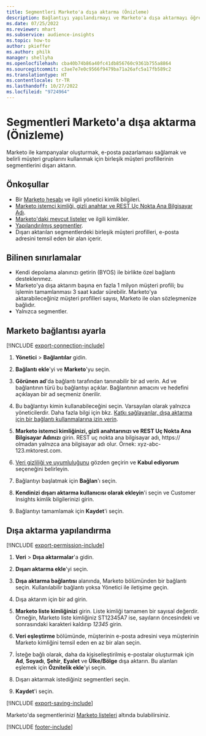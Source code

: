 ```yaml
---
title: Segmentleri Marketo'a dışa aktarma (Önizleme)
description: Bağlantıyı yapılandırmayı ve Marketo'a dışa aktarmayı öğrenin.
ms.date: 07/25/2022
ms.reviewer: mhart
ms.subservice: audience-insights
ms.topic: how-to
author: pkieffer
ms.author: philk
manager: shellyha
ms.openlocfilehash: cba40b74b86a40fc41db856760c9361b755a8864
ms.sourcegitcommit: c3ae7e7e0c9566f9479ba71a26afc5a17fb589c2
ms.translationtype: HT
ms.contentlocale: tr-TR
ms.lasthandoff: 10/27/2022
ms.locfileid: "9724964"
---
```

# <a name="export-segments-to-marketo-preview"></a>Segmentleri Marketo'a dışa aktarma (Önizleme)

Marketo ile kampanyalar oluşturmak, e-posta pazarlaması sağlamak ve belirli müşteri gruplarını kullanmak için birleşik müşteri profillerinin segmentlerini dışarı aktarın.

## <a name="prerequisites"></a>Önkoşullar

- Bir [Marketo hesabı](https://login.marketo.com/) ve ilgili yönetici kimlik bilgileri.
- [Marketo istemci kimliği, gizli anahtar ve REST Uç Nokta Ana Bilgisayar Adı](https://developers.marketo.com/rest-api/authentication/).
- [Marketo'daki mevcut listeler](https://docs.marketo.com/display/public/DOCS/Understanding+Static+Lists) ve ilgili kimlikler.
- [Yapılandırılmış segmentler](segments.md).
- Dışarı aktarılan segmentlerdeki birleşik müşteri profilleri, e-posta adresini temsil eden bir alan içerir.

## <a name="known-limitations"></a>Bilinen sınırlamalar

- Kendi depolama alanınızı getirin (BYOS) ile birlikte özel bağlantı desteklenmez.
- Marketo'ya dışa aktarım başına en fazla 1 milyon müşteri profili; bu işlemin tamamlanması 3 saat kadar sürebilir. Marketo'ya aktarabileceğiniz müşteri profilleri sayısı, Marketo ile olan sözleşmenize bağlıdır.
- Yalnızca segmentler.

## <a name="set-up-connection-to-marketo"></a>Marketo bağlantısı ayarla

[!INCLUDE [export-connection-include](includes/export-connection-admn.md)]

1. **Yönetici** > **Bağlantılar** gidin.

1. **Bağlantı ekle**'yi ve **Marketo**'yu seçin.

1. **Görünen ad**'da bağlantı tarafından tanınabilir bir ad verin. Ad ve bağlantının türü bu bağlantıyı açıklar. Bağlantının amacını ve hedefini açıklayan bir ad seçmeniz önerilir.

1. Bu bağlantıyı kimin kullanabileceğini seçin. Varsayılan olarak yalnızca yöneticilerdir. Daha fazla bilgi için bkz. [Katkı sağlayanlar, dışa aktarma için bir bağlantı kullanmalarına izin verin](connections.md#allow-contributors-to-use-a-connection-for-exports).

1. **Marketo istemci kimliğinizi, gizli anahtarınızı ve REST Uç Nokta Ana Bilgisayar Adınızı** girin. REST uç nokta ana bilgisayar adı, https:// olmadan yalnızca ana bilgisayar adı olur. Örnek: xyz-abc-123.mktorest.com.

1. [Veri gizliliği ve uyumluluğunu](connections.md#data-privacy-and-compliance) gözden geçirin ve **Kabul ediyorum** seçeneğini belirleyin.

1. Bağlantıyı başlatmak için **Bağlan**'ı seçin.

1. **Kendinizi dışarı aktarma kullanıcısı olarak ekleyin**'i seçin ve Customer Insights kimlik bilgilerinizi girin.

1. Bağlantıyı tamamlamak için **Kaydet**'i seçin.

## <a name="configure-an-export"></a>Dışa aktarma yapılandırma

[!INCLUDE [export-permission-include](includes/export-permission.md)]

1. **Veri** > **Dışa aktarmalar**'a gidin.

1. **Dışarı aktarma ekle**'yi seçin.

1. **Dışa aktarma bağlantısı** alanında, Marketo bölümünden bir bağlantı seçin. Kullanılabilir bağlantı yoksa Yönetici ile iletişime geçin.

1. Dışa aktarım için bir ad girin.

1. **Marketo liste kimliğinizi** girin. Liste kimliği tamamen bir sayısal değerdir. Örneğin, Marketo liste kimliğiniz ST12345A7 ise, sayıların öncesindeki ve sonrasındaki karakteri kaldırıp *12345* girin.

1. **Veri eşleştirme** bölümünde, müşterinin e-posta adresini veya müşterinin Marketo kimliğini temsil eden en az bir alan seçin.

1. İsteğe bağlı olarak, daha da kişiselleştirilmiş e-postalar oluşturmak için **Ad**, **Soyadı**, **Şehir**, **Eyalet** ve **Ülke/Bölge** dışa aktarın. Bu alanları eşlemek için **Öznitelik ekle**'yi seçin.

1. Dışarı aktarmak istediğiniz segmentleri seçin.

1. **Kaydet**'i seçin.

[!INCLUDE [export-saving-include](includes/export-saving.md)]

Marketo'da segmentlerinizi [Marketo listeleri](https://docs.marketo.com/display/public/DOCS/Understanding+Static+Lists) altında bulabilirsiniz.

[!INCLUDE [footer-include](includes/footer-banner.md)]
